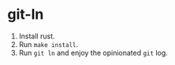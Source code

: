 # git-ln

1. Install rust.
2. Run `make install`.
3. Run `git ln` and enjoy the opinionated `git` log.
